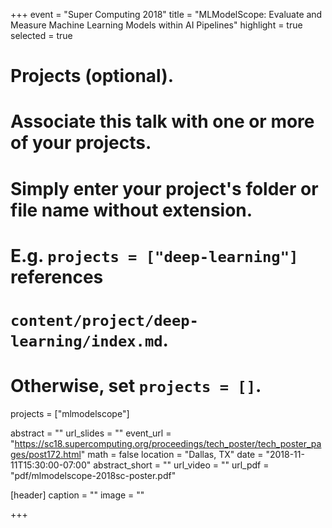 +++
event = "Super Computing 2018"
title = "MLModelScope: Evaluate and Measure Machine Learning Models within AI Pipelines"
highlight = true
selected = true

# Projects (optional).
#   Associate this talk with one or more of your projects.
#   Simply enter your project's folder or file name without extension.
#   E.g. `projects = ["deep-learning"]` references 
#   `content/project/deep-learning/index.md`.
#   Otherwise, set `projects = []`.
projects = ["mlmodelscope"]

abstract = ""
url_slides = ""
event_url = "https://sc18.supercomputing.org/proceedings/tech_poster/tech_poster_pages/post172.html"
math = false
location = "Dallas, TX"
date = "2018-11-11T15:30:00-07:00"
abstract_short = ""
url_video = ""
url_pdf = "pdf/mlmodelscope-2018sc-poster.pdf"

[header]
  caption = ""
  image = ""

+++
